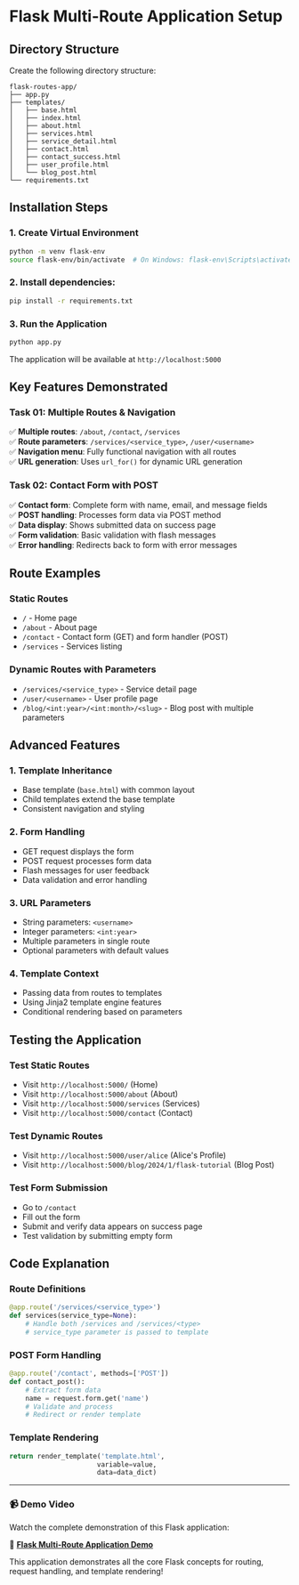 # Flask Multi-Route Application Setup

## Directory Structure

Create the following directory structure:

```
flask-routes-app/
├── app.py
├── templates/
│   ├── base.html
│   ├── index.html
│   ├── about.html
│   ├── services.html
│   ├── service_detail.html
│   ├── contact.html
│   ├── contact_success.html
│   ├── user_profile.html
│   └── blog_post.html
└── requirements.txt
```

## Installation Steps

### 1. Create Virtual Environment

```bash
python -m venv flask-env
source flask-env/bin/activate  # On Windows: flask-env\Scripts\activate
```

### 2. Install dependencies:

```bash
pip install -r requirements.txt
```

### 3. Run the Application

```bash
python app.py
```

The application will be available at `http://localhost:5000`

## Key Features Demonstrated

### Task 01: Multiple Routes & Navigation

✅ **Multiple routes**: `/about`, `/contact`, `/services`  
✅ **Route parameters**: `/services/<service_type>`, `/user/<username>`  
✅ **Navigation menu**: Fully functional navigation with all routes  
✅ **URL generation**: Uses `url_for()` for dynamic URL generation  

### Task 02: Contact Form with POST

✅ **Contact form**: Complete form with name, email, and message fields  
✅ **POST handling**: Processes form data via POST method  
✅ **Data display**: Shows submitted data on success page  
✅ **Form validation**: Basic validation with flash messages  
✅ **Error handling**: Redirects back to form with error messages  

## Route Examples

### Static Routes

- `/` - Home page
- `/about` - About page
- `/contact` - Contact form (GET) and form handler (POST)
- `/services` - Services listing

### Dynamic Routes with Parameters

- `/services/<service_type>` - Service detail page
- `/user/<username>` - User profile page
- `/blog/<int:year>/<int:month>/<slug>` - Blog post with multiple parameters

## Advanced Features

### 1. Template Inheritance

- Base template (`base.html`) with common layout
- Child templates extend the base template
- Consistent navigation and styling

### 2. Form Handling

- GET request displays the form
- POST request processes form data
- Flash messages for user feedback
- Data validation and error handling

### 3. URL Parameters

- String parameters: `<username>`
- Integer parameters: `<int:year>`
- Multiple parameters in single route
- Optional parameters with default values

### 4. Template Context

- Passing data from routes to templates
- Using Jinja2 template engine features
- Conditional rendering based on parameters

## Testing the Application

### Test Static Routes

- Visit `http://localhost:5000/` (Home)
- Visit `http://localhost:5000/about` (About)
- Visit `http://localhost:5000/services` (Services)
- Visit `http://localhost:5000/contact` (Contact)

### Test Dynamic Routes

- Visit `http://localhost:5000/user/alice` (Alice's Profile)
- Visit `http://localhost:5000/blog/2024/1/flask-tutorial` (Blog Post)

### Test Form Submission

- Go to `/contact`
- Fill out the form
- Submit and verify data appears on success page
- Test validation by submitting empty form

## Code Explanation

### Route Definitions

```python
@app.route('/services/<service_type>')
def services(service_type=None):
    # Handle both /services and /services/<type>
    # service_type parameter is passed to template
```

### POST Form Handling

```python
@app.route('/contact', methods=['POST'])
def contact_post():
    # Extract form data
    name = request.form.get('name')
    # Validate and process
    # Redirect or render template
```

### Template Rendering

```python
return render_template('template.html', 
                      variable=value,
                      data=data_dict)
```

---

### 📹 Demo Video

Watch the complete demonstration of this Flask application:

🎥 **[Flask Multi-Route Application Demo](https://drive.google.com/file/d/1WeO37USf0L5AZQ0bx5uIA_UNzFCr7zcA/view?usp=sharing)**

This application demonstrates all the core Flask concepts for routing, request handling, and template rendering!
